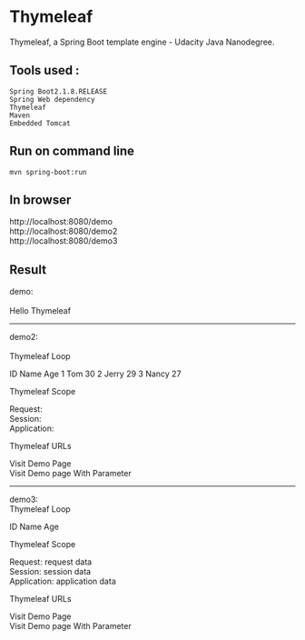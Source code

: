 # Thymeleaf
Thymeleaf, a Spring Boot template engine  - Udacity Java Nanodegree.

## Tools used :

    Spring Boot2.1.8.RELEASE
    Spring Web dependency
    Thymeleaf
    Maven
    Embedded Tomcat
    
 ## Run on command line  
 
    mvn spring-boot:run 
    
 ## In browser  
   
   http://localhost:8080/demo </br>
   http://localhost:8080/demo2 </br>
   http://localhost:8080/demo3
   
 ## Result 
 
demo: </br>
</br>
Hello Thymeleaf

---------------------------------   
demo2: </br>
</br>
Thymeleaf Loop

ID 	Name 	Age
1 	Tom 	30
2 	Jerry 	29
3 	Nancy 	27

Thymeleaf Scope

Request: </br>
Session: </br>
Application: </br>

Thymeleaf URLs

Visit Demo Page </br>
Visit Demo page With Parameter

---------------------------------
demo3: </br>
Thymeleaf Loop

ID 	Name 	Age

Thymeleaf Scope

Request: request data </br>
Session: session data </br>
Application: application data</br>

Thymeleaf URLs

Visit Demo Page </br>
Visit Demo page With Parameter
